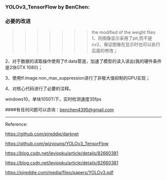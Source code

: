 ###  YOLOv3_TensorFlow by BenChen:

### 必要的改进

>>>>>>> the modified of the weight files
1、将图像显示采用了plt,而不是cv2，保证图像在显示时也可以执行后面的修改；

2、对于数据的读取操作使用了tf.data管道，加速了模型的读入读出(我的硬件条件是2块GTX 1080)；

3、使用tf.image.non_max_suppression进行了非极大值抑制的GPU实现；

4、对核心代码进行了必要的注释。


windows10，单块1050Ti下，实时检测速度35fps

####有任何问题可以咨询：benchen4395@gmail.com

-------
Reference:

https://github.com/pjreddie/darknet

https://github.com/wizyoung/YOLOv3_TensorFlow

https://blog.csdn.net/leviopku/article/details/82660381

https://blog.csdn.net/leviopku/article/details/82660381

https://pjreddie.com/media/files/papers/YOLOv3.pdf




 
